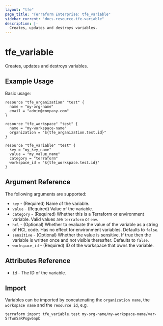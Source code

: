 ```yaml
---
layout: "tfe"
page_title: "Terraform Enterprise: tfe_variable"
sidebar_current: "docs-resource-tfe-variable"
description: |-
  Creates, updates and destroys variables.
---
```


# tfe_variable

Creates, updates and destroys variables.

## Example Usage

Basic usage:

```hcl
resource "tfe_organization" "test" {
  name = "my-org-name"
  email = "admin@company.com"
}

resource "tfe_workspace" "test" {
  name = "my-workspace-name"
  organization = "${tfe_organization.test.id}"
}

resource "tfe_variable" "test" {
  key = "my_key_name"
  value = "my_value_name"
  category = "terraform"
  workspace_id = "${tfe_workspace.test.id}"
}
```

## Argument Reference

The following arguments are supported:

* `key` - (Required) Name of the variable.
* `value` - (Required) Value of the variable.
* `category` - (Required) Whether this is a Terraform or environment variable.
  Valid values are `terraform` or `env`.
* `hcl` - (Optional) Whether to evaluate the value of the variable as a string
  of HCL code. Has no effect for environment variables. Defaults to `false`.
* `sensitive` - (Optional) Whether the value is sensitive. If true then the
  variable is written once and not visible thereafter. Defaults to `false`.
* `workspace_id` - (Required) ID of the workspace that owns the variable.

## Attributes Reference

* `id` - The ID of the variable.

## Import

Variables can be imported by concatenating the `organization name`, the
`workspace name` and the `resource id`, e.g.

```shell
terraform import tfe_variable.test my-org-name/my-workspace-name/var-5rTwnSaRPogw6apb
```
